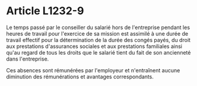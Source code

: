 # Article L1232-9

Le temps passé par le conseiller du salarié hors de l'entreprise pendant les heures de travail pour l'exercice de sa mission est assimilé à une durée de travail effectif pour la détermination de la durée des congés payés, du droit aux prestations d'assurances sociales et aux prestations familiales ainsi qu'au regard de tous les droits que le salarié tient du fait de son ancienneté dans l'entreprise.

Ces absences sont rémunérées par l'employeur et n'entraînent aucune diminution des rémunérations et avantages correspondants.